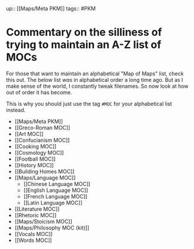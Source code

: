 up:: [[Maps/Meta PKM]]
tags:: #PKM 

# Commentary on the silliness of trying to maintain an A-Z list of MOCs
For those that want to maintain an alphabetical "Map of Maps" list, check this out. The below list *was* in alphabetical order a long time ago. But as I make sense of the world, I constantly tweak filenames. So now look at how out of order it has become. 

This is why you should just use the tag `#MOC` for your alphabetical list instead.

- [[Maps/Meta PKM]]
- [[Greco-Roman MOC]]
- [[Art MOC]]
- [[Confucianism MOC]]
- [[Cooking MOC]]
- [[Cosmology MOC]]
- [[Football MOC]]
- [[History MOC]]
- [[Building Homes MOC]]
- [[Maps/Language MOC]]
	- [[Chinese Language MOC]]
	- [[English Language MOC]]
	- [[French Language MOC]]
	- [[Latin Language MOC]]
- [[Literature MOC]]
- [[Rhetoric MOC]]
- [[Maps/Stoicism MOC]]
- [[Maps/Philosophy MOC (kit)]]
- [[Vocals MOC]]
- [[Words MOC]]